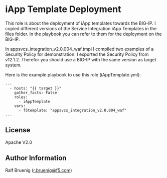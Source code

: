 iApp Template Deployment
========================

This role is about the deployment of iApp templates towards the BIG-IP. I copied different versions of the Service Integration iApp Templates in the files folder. In the playbook you can refer to them for the deployment on the BIG-IP.

In appsvcs_integration_v2.0.004_waf.tmpl I compiled two examples of a Security Policy for demonstration. I exported the Security Policy from v12.1.2. Therefor you should use a BIG-IP with the same version as target system.

Here is the example playbook to use this role (iAppTemplate.yml):
```
---
  - hosts: "{{ target }}"
    gather_facts: False
    roles:
      - iAppTemplate
    vars:
      - f5template: "appsvcs_integration_v2.0.004_waf"
...
```


License
-------
Apache V2.0

Author Information
------------------
Ralf Bruenig (r.bruenig@f5.com)
